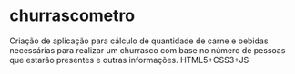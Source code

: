 # churrascometro

Criação de aplicação para cálculo de quantidade de carne e bebidas necessárias para realizar um churrasco com base no número de pessoas que estarão presentes e outras informações. HTML5+CSS3+JS
